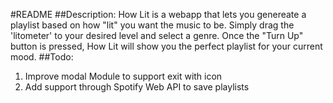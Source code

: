 #README
##Description:
How Lit is a webapp that lets you genereate a playlist based on how "lit" you want the music to be. Simply drag the 'litometer' to your desired level and select a genre. Once the "Turn Up" button is pressed, How Lit will show you the perfect playlist for your current mood.
##Todo:
1. Improve modal Module to support exit with icon
2. Add support through Spotify Web API to save playlists
